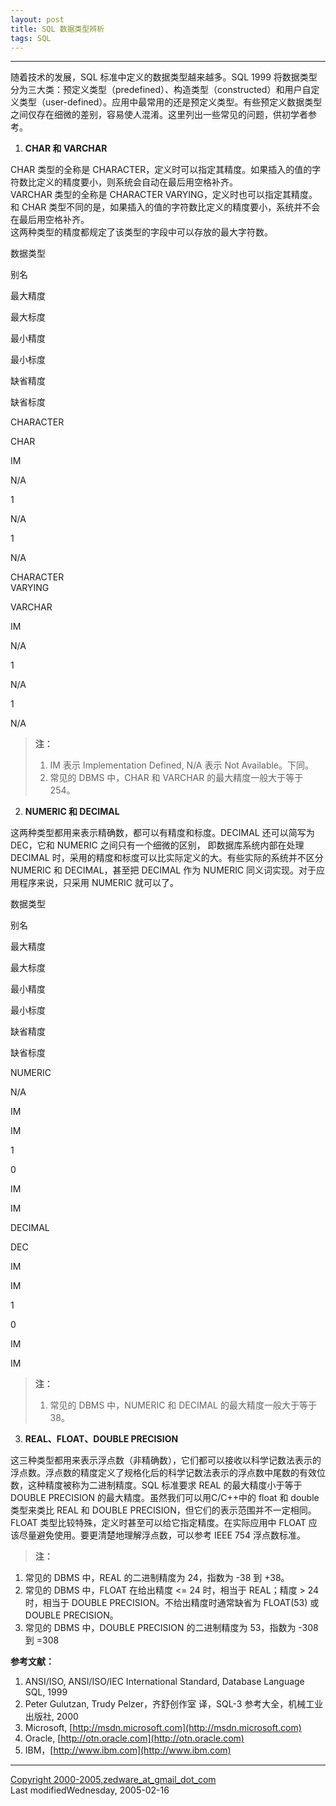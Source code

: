 ```yaml
---
layout: post
title: SQL 数据类型辨析
tags: SQL
---
```


* * *

随着技术的发展，SQL 标准中定义的数据类型越来越多。SQL 1999 将数据类型分为三大类：预定义类型（predefined）、构造类型（constructed）和用户自定义类型（user-defined）。应用中最常用的还是预定义类型。有些预定义数据类型之间仅存在细微的差别，容易使人混淆。这里列出一些常见的问题，供初学者参考。

1.  **CHAR 和 VARCHAR**

CHAR 类型的全称是 CHARACTER，定义时可以指定其精度。如果插入的值的字符数比定义的精度要小，则系统会自动在最后用空格补齐。  
VARCHAR 类型的全称是 CHARACTER VARYING，定义时也可以指定其精度。和 CHAR 类型不同的是，如果插入的值的字符数比定义的精度要小，系统并不会在最后用空格补齐。  
这两种类型的精度都规定了该类型的字段中可以存放的最大字符数。

数据类型

别名

最大精度

最大标度

最小精度

最小标度

缺省精度

缺省标度

CHARACTER

CHAR

IM

N/A

1

N/A

1

N/A

CHARACTER  
VARYING  

VARCHAR

IM

N/A

1

N/A

1

N/A

> **注：**
> 
> 1.  IM 表示 Implementation Defined, N/A 表示 Not Available。下同。
> 2.  常见的 DBMS 中，CHAR 和 VARCHAR 的最大精度一般大于等于 254。

2.  **NUMERIC 和 DECIMAL**

这两种类型都用来表示精确数，都可以有精度和标度。DECIMAL 还可以简写为 DEC，它和 NUMERIC 之间只有一个细微的区别， 即数据库系统内部在处理 DECIMAL 时，采用的精度和标度可以比实际定义的大。有些实际的系统并不区分 NUMERIC 和 DECIMAL，甚至把 DECIMAL 作为 NUMERIC 同义词实现。对于应用程序来说，只采用 NUMERIC 就可以了。

数据类型

别名

最大精度

最大标度

最小精度

最小标度

缺省精度

缺省标度

NUMERIC

N/A

IM

IM

1

0

IM

IM

DECIMAL

DEC

IM

IM

1

0

IM

IM

> **注：**
> 
> 1.  常见的 DBMS 中，NUMERIC 和 DECIMAL 的最大精度一般大于等于 38。

3.  **REAL、FLOAT、DOUBLE PRECISION**

这三种类型都用来表示浮点数（非精确数），它们都可以接收以科学记数法表示的浮点数。浮点数的精度定义了规格化后的科学记数法表示的浮点数中尾数的有效位数，这种精度被称为二进制精度。SQL 标准要求 REAL 的最大精度小于等于 DOUBLE PRECISION 的最大精度。虽然我们可以用C/C++中的 float 和 double类型来类比 REAL 和 DOUBLE PRECISION，但它们的表示范围并不一定相同。FLOAT 类型比较特殊，定义时甚至可以给它指定精度。在实际应用中 FLOAT 应该尽量避免使用。要更清楚地理解浮点数，可以参考 IEEE 754 浮点数标准。

> **注：**

1.  常见的 DBMS 中，REAL 的二进制精度为 24，指数为 -38 到 +38。
2.  常见的 DBMS 中，FLOAT 在给出精度 <= 24 时，相当于 REAL；精度 > 24 时，相当于 DOUBLE PRECISION。不给出精度时通常缺省为 FLOAT(53) 或 DOUBLE PRECISION。
3.  常见的 DBMS 中，DOUBLE PRECISION 的二进制精度为 53，指数为 -308 到 =308

**参考文献：**

1.  ANSI/ISO, ANSI/ISO/IEC International Standard, Database Language SQL, 1999
2.  Peter Gulutzan, Trudy Pelzer，齐舒创作室 译，SQL-3 参考大全，机械工业出版社, 2000
3.  Microsoft, [http://msdn.microsoft.com](http://msdn.microsoft.com)
4.  Oracle, [http://otn.oracle.com](http://otn.oracle.com)
5.  IBM，[http://www.ibm.com](http://www.ibm.com)

* * *

[Copyright 2000-2005,zedware\_at\_gmail\_dot\_com](mailto:zedware_at_gmail_dot_com)  
Last modifiedWednesday, 2005-02-16
